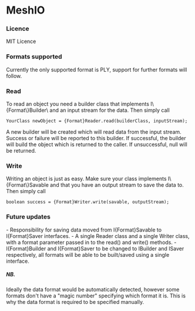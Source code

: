 # MeshIO
<h3>Licence</h3>
MIT Licence

<h3>Formats supported</h3>
Currently the only supported format is PLY, support for further formats will follow.


<h3>Read</h3>
To read an object you need a builder class that implements I\{Format\}Builder\<YourClass\> and an input stream for the data. Then simply call

    YourClass newObject = {Format}Reader.read(builderClass, inputStream);

A new builder will be created which will read data from the input stream. Success or failure will be reported to this builder. If successful, the builder will build the object which is returned to the caller. If unsuccessful, null will be returned.

<h3>Write</h3>
Writing an object is just as easy. Make sure your class implements I\{Format\}Savable and that you have an output stream to save the data to. Then simply call

    boolean success = {Format}Writer.write(savable, outputStream);

<h3>Future updates</h3>
 - Responsibility for saving data moved from I{Format}Savable to I{Format}Saver interfaces.
 - A single Reader class and a single Writer class, with a format parameter passed in to the read() and write() methods.
 - I{Format}Builder and I{Format}Saver to be changed to IBuilder and ISaver respectively, all formats will be able to be built/saved using a single interface.

<h5>NB.</h5>
Ideally the data format would be automatically detected, however some formats don't have a "magic number" specifying which format it is. This is why the data format is required to be specified manually.
